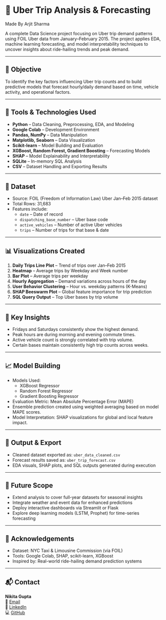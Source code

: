 # 🚖 Uber Trip Analysis & Forecasting

Made By Arjit Sharma

A complete Data Science project focusing on Uber trip demand patterns using FOIL Uber data from January–February 2015. The project applies EDA, machine learning forecasting, and model interpretability techniques to uncover insights about ride-hailing trends and peak demand.

---

## 📌 Objective

To identify the key factors influencing Uber trip counts and to build predictive models that forecast hourly/daily demand based on time, vehicle activity, and operational factors.

---

## 🧰 Tools & Technologies Used

- **Python** – Data Cleaning, Preprocessing, EDA, and Modeling
- **Google Colab** – Development Environment
- **Pandas, NumPy** – Data Manipulation
- **Matplotlib, Seaborn** – Data Visualization
- **Scikit-learn** – Model Building and Evaluation
- **XGBoost, Random Forest, Gradient Boosting** – Forecasting Models
- **SHAP** – Model Explainability and Interpretability
- **SQLite** – In-memory SQL Analysis
- **CSV** – Dataset Handling and Exporting Results

---

## 📁 Dataset

- Source: FOIL (Freedom of Information Law) Uber Jan–Feb 2015 dataset
- Total Rows: 31,683
- Features include:
  - `date` – Date of record
  - `dispatching_base_number` – Uber base code
  - `active_vehicles` – Number of active Uber vehicles
  - `trips` – Number of trips for that base & date

---

## 📊 Visualizations Created

1. **Daily Trips Line Plot** – Trend of trips over Jan–Feb 2015
2. **Heatmap** – Average trips by Weekday and Week number
3. **Bar Plot** – Average trips per weekday
4. **Hourly Aggregation** – Demand variations across hours of the day
5. **User Behavior Clustering** – Hour vs. weekday patterns (K-Means)
6. **SHAP Beeswarm Plot** – Global feature importance for trip prediction
7. **SQL Query Output** – Top Uber bases by trip volume

---

## 🧠 Key Insights

- Fridays and Saturdays consistently show the highest demand.
- Peak hours are during morning and evening commute times.
- Active vehicle count is strongly correlated with trip volume.
- Certain bases maintain consistently high trip counts across weeks.

---

## 📈 Model Building

- Models Used:
  - XGBoost Regressor
  - Random Forest Regressor
  - Gradient Boosting Regressor
- Evaluation Metric: Mean Absolute Percentage Error (MAPE)
- Ensemble prediction created using weighted averaging based on model MAPE scores.
- Model Interpretation: SHAP visualizations for global and local feature impact.

---

## 🧾 Output & Export

- Cleaned dataset exported as: `uber_data_cleaned.csv`
- Forecast results saved as: `uber_trip_forecast.csv`
- EDA visuals, SHAP plots, and SQL outputs generated during execution

---

## 🔮 Future Scope

- Extend analysis to cover full-year datasets for seasonal insights
- Integrate weather and event data for enhanced predictions
- Deploy interactive dashboards via Streamlit or Flask
- Explore deep learning models (LSTM, Prophet) for time-series forecasting

---

## 🙌 Acknowledgements

- Dataset: NYC Taxi & Limousine Commission (via FOIL)
- Tools: Google Colab, SHAP, scikit-learn, XGBoost
- Inspired by: Real-world ride-hailing demand prediction systems

---

## 📬 Contact

**Nikita Gupta**  
📧 [Email](mailto:nikitagpt06@gmail.com)  
🔗 [LinkedIn](https://www.linkedin.com/in/nikita-gupta-790a54284/)  
💻 [GitHub](https://github.com/Nikita-Gupta-19)


